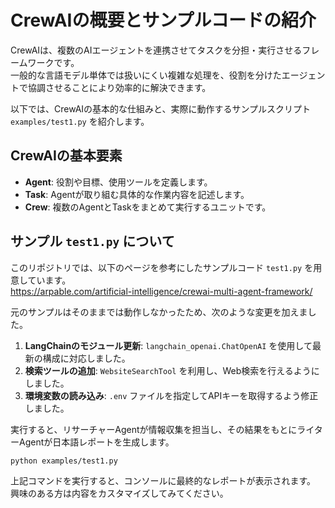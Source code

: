# CrewAIの概要とサンプルコードの紹介

CrewAIは、複数のAIエージェントを連携させてタスクを分担・実行させるフレームワークです。  
一般的な言語モデル単体では扱いにくい複雑な処理を、役割を分けたエージェントで協調させることにより効率的に解決できます。  

以下では、CrewAIの基本的な仕組みと、実際に動作するサンプルスクリプト `examples/test1.py` を紹介します。  

## CrewAIの基本要素

- **Agent**: 役割や目標、使用ツールを定義します。  
- **Task**: Agentが取り組む具体的な作業内容を記述します。  
- **Crew**: 複数のAgentとTaskをまとめて実行するユニットです。  

## サンプル `test1.py` について

このリポジトリでは、以下のページを参考にしたサンプルコード `test1.py` を用意しています。  
<https://arpable.com/artificial-intelligence/crewai-multi-agent-framework/>  

元のサンプルはそのままでは動作しなかったため、次のような変更を加えました。  

1. **LangChainのモジュール更新**: `langchain_openai.ChatOpenAI` を使用して最新の構成に対応しました。  
2. **検索ツールの追加**: `WebsiteSearchTool` を利用し、Web検索を行えるようにしました。  
3. **環境変数の読み込み**: `.env` ファイルを指定してAPIキーを取得するよう修正しました。  

実行すると、リサーチャーAgentが情報収集を担当し、その結果をもとにライターAgentが日本語レポートを生成します。  

```bash
python examples/test1.py
```

上記コマンドを実行すると、コンソールに最終的なレポートが表示されます。  
興味のある方は内容をカスタマイズしてみてください。  

